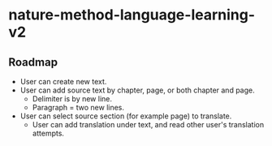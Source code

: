 # nature-method-language-learning-v2

## Roadmap

* User can create new text. 
* User can add source text by chapter, page, or both chapter and page. 
	* Delimiter is by new line. 
	* Paragraph = two new lines.
* User can select source section (for example page) to translate. 
	* User can add translation under text, and read other user's translation attempts. 

